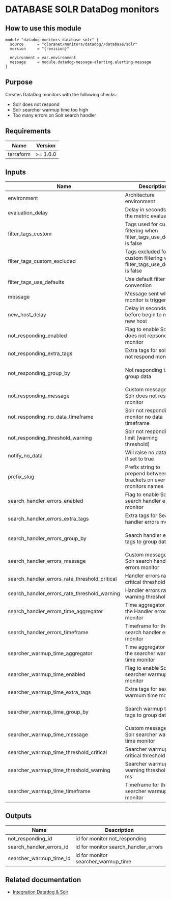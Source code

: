 # DATABASE SOLR DataDog monitors

## How to use this module

```hcl
module "datadog-monitors-database-solr" {
  source      = "claranet/monitors/datadog//database/solr"
  version     = "{revision}"

  environment = var.environment
  message     = module.datadog-message-alerting.alerting-message
}

```

## Purpose

Creates DataDog monitors with the following checks:

- Solr does not respond
- Solr searcher warmup time too high
- Too many errors on Solr search handler

## Requirements

| Name      | Version  |
| --------- | -------- |
| terraform | >= 1.0.0 |

## Inputs

| Name                                          | Description                                                               | Type           | Default                          | Required |
| --------------------------------------------- | ------------------------------------------------------------------------- | -------------- | -------------------------------- | :------: |
| environment                                   | Architecture environment                                                  | `string`       | n/a                              |   yes    |
| evaluation_delay                              | Delay in seconds for the metric evaluation                                | `number`       | `15`                             |    no    |
| filter_tags_custom                            | Tags used for custom filtering when filter_tags_use_defaults is false     | `string`       | `"*"`                            |    no    |
| filter_tags_custom_excluded                   | Tags excluded for custom filtering when filter_tags_use_defaults is false | `string`       | `""`                             |    no    |
| filter_tags_use_defaults                      | Use default filter tags convention                                        | `string`       | `"true"`                         |    no    |
| message                                       | Message sent when a monitor is triggered                                  | `any`          | n/a                              |   yes    |
| new_host_delay                                | Delay in seconds before begin to monitor new host                         | `number`       | `300`                            |    no    |
| not_responding_enabled                        | Flag to enable Solr does not repsond monitor                              | `bool`         | `true`                           |    no    |
| not_responding_extra_tags                     | Extra tags for solr does not respond monitor                              | `list(string)` | `[]`                             |    no    |
| not_responding_group_by                       | Not responding tags to group data                                         | `list(string)` | <pre>[<br> "instance"<br>]</pre> |    no    |
| not_responding_message                        | Custom message for Solr does not respond monitor                          | `string`       | `""`                             |    no    |
| not_responding_no_data_timeframe              | Solr not responding monitor no data timeframe                             | `number`       | `10`                             |    no    |
| not_responding_threshold_warning              | Solr not responding limit (warning threshold)                             | `number`       | `3`                              |    no    |
| notify_no_data                                | Will raise no data alert if set to true                                   | `bool`         | `true`                           |    no    |
| prefix_slug                                   | Prefix string to prepend between brackets on every monitors names         | `string`       | `""`                             |    no    |
| search_handler_errors_enabled                 | Flag to enable Solr search handler errors monitor                         | `bool`         | `true`                           |    no    |
| search_handler_errors_extra_tags              | Extra tags for Search handler errors monitor                              | `list(string)` | `[]`                             |    no    |
| search_handler_errors_group_by                | Search handler errors tags to group datas                                 | `list(string)` | <pre>[<br> "instance"<br>]</pre> |    no    |
| search_handler_errors_message                 | Custom message for Solr search handler errors monitor                     | `string`       | `""`                             |    no    |
| search_handler_errors_rate_threshold_critical | Handler errors rate critical threshold                                    | `number`       | `50`                             |    no    |
| search_handler_errors_rate_threshold_warning  | Handler errors rate warning threshold                                     | `number`       | `10`                             |    no    |
| search_handler_errors_time_aggregator         | Time aggregator for the Handler errors monitor                            | `string`       | `"min"`                          |    no    |
| search_handler_errors_timeframe               | Timeframe for the search handler errors monitor                           | `string`       | `"last_5m"`                      |    no    |
| searcher_warmup_time_aggregator               | Time aggregator for the searcher warmup time monitor                      | `string`       | `"max"`                          |    no    |
| searcher_warmup_time_enabled                  | Flag to enable Solr searcher warmup time monitor                          | `bool`         | `true`                           |    no    |
| searcher_warmup_time_extra_tags               | Extra tags for searcher warmum time monitor                               | `list(string)` | `[]`                             |    no    |
| searcher_warmup_time_group_by                 | Search warmup time tags to group datas                                    | `list(string)` | <pre>[<br> "instance"<br>]</pre> |    no    |
| searcher_warmup_time_message                  | Custom message for Solr searcher warmup time monitor                      | `string`       | `""`                             |    no    |
| searcher_warmup_time_threshold_critical       | Searcher warmup time critical threshold in ms                             | `number`       | `5000`                           |    no    |
| searcher_warmup_time_threshold_warning        | Searcher warmup time warning threshold in ms                              | `number`       | `2000`                           |    no    |
| searcher_warmup_time_timeframe                | Timeframe for the searcher warmup time monitor                            | `string`       | `"last_5m"`                      |    no    |

## Outputs

| Name                     | Description                          |
| ------------------------ | ------------------------------------ |
| not_responding_id        | id for monitor not_responding        |
| search_handler_errors_id | id for monitor search_handler_errors |
| searcher_warmup_time_id  | id for monitor searcher_warmup_time  |

## Related documentation

- [Integration Datadog & Solr](https://docs.datadoghq.com/integrations/solr/)
